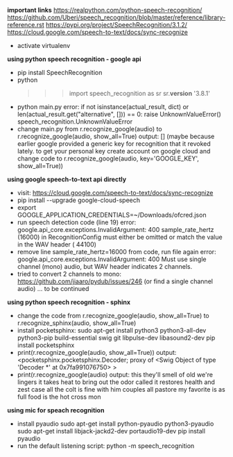 **important links**
https://realpython.com/python-speech-recognition/
https://github.com/Uberi/speech_recognition/blob/master/reference/library-reference.rst
https://pypi.org/project/SpeechRecognition/3.1.2/
https://cloud.google.com/speech-to-text/docs/sync-recognize

- activate virtualenv


**using python speech recognition - google api**
- pip install SpeechRecognition
- python
	>>> import speech_recognition as sr
	>>> sr.__version__
	'3.8.1'
- python main.py
	error: if not isinstance(actual_result, dict) or len(actual_result.get("alternative", [])) == 0: raise UnknownValueError()
		speech_recognition.UnknownValueError
- change main.py from r.recognize_google(audio) to r.recognize_google(audio, show_all=True)
	output: []
	(maybe because earlier google provided a generic key for recognition that it revoked lately. to get your personal key create account on google cloud and change code to r.recognize_google(audio, key='GOOGLE_KEY', show_all=True))


**using google speech-to-text api directly**
- visit: https://cloud.google.com/speech-to-text/docs/sync-recognize
- pip install --upgrade google-cloud-speech
- export GOOGLE_APPLICATION_CREDENTIALS=~/Downloads/ofcred.json
- run speech detection code (line 19)
	error: google.api_core.exceptions.InvalidArgument: 400 sample_rate_hertz (16000) in RecognitionConfig must either be omitted 	or match the value in the WAV header ( 44100)
- remove line sample_rate_hertz=16000 from code, run file again
	error: google.api_core.exceptions.InvalidArgument: 400 Must use single channel (mono) audio, but WAV header indicates 2 channels.
- tried to convert 2 channels to mono: https://github.com/jiaaro/pydub/issues/246 (or find a single channel audio)
... to be continued


**using python speech recognition - sphinx**
- change the code from r.recognize_google(audio, show_all=True) to r.recognize_sphinx(audio, show_all=True)
- install pocketsphinx: 
	sudo apt-get install python3 python3-all-dev python3-pip build-essential swig git libpulse-dev libasound2-dev
	pip install pocketsphinx
- print(r.recognize_google(audio, show_all=True))
	output: <pocketsphinx.pocketsphinx.Decoder; proxy of <Swig Object of type 'Decoder *' at 0x7fa991076750> >
- print(r.recognize_google(audio)
	output: this they'll smell of old we're lingers it takes heat to bring out the odor called it restores health and zest case all the colt is fine with him couples all pastore my favorite is as full food is the hot cross mon


**using mic for speach recognition**
- install pyaudio
	sudo apt-get install python-pyaudio python3-pyaudio
	sudo apt-get install libjack-jackd2-dev portaudio19-dev
	pip install pyaudio
- run the default listening script: python -m speech_recognition

